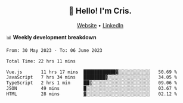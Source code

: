 
<h2 align="center">👋 Hello! I'm Cris.</h2>
<p align="center">
  <a href="https://www.criscunas.dev">Website</a> •
  <a href="https://www.linkedin.com/in/cristophercunas/">LinkedIn</a> 
</p>


📊 **Weekly development breakdown**
<!--START_SECTION:waka-->

```txt
From: 30 May 2023 - To: 06 June 2023

Total Time: 22 hrs 11 mins

Vue.js       11 hrs 17 mins  ████████████▓░░░░░░░░░░░░   50.69 %
JavaScript   7 hrs 34 mins   ████████▓░░░░░░░░░░░░░░░░   34.05 %
TypeScript   2 hrs 1 min     ██▒░░░░░░░░░░░░░░░░░░░░░░   09.06 %
JSON         49 mins         █░░░░░░░░░░░░░░░░░░░░░░░░   03.67 %
HTML         28 mins         ▓░░░░░░░░░░░░░░░░░░░░░░░░   02.12 %
```

<!--END_SECTION:waka-->
